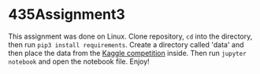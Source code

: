 # 435Assignment3
This assignment was done on Linux. 
Clone repository, `cd` into the directory, then run `pip3 install requirements`. Create a directory called 'data' and then place the data from the [Kaggle competition](https://www.kaggle.com/competitions/higgs-boson-detection-2025/overview) inside. Then run `jupyter notebook` and open the notebook file. Enjoy!
